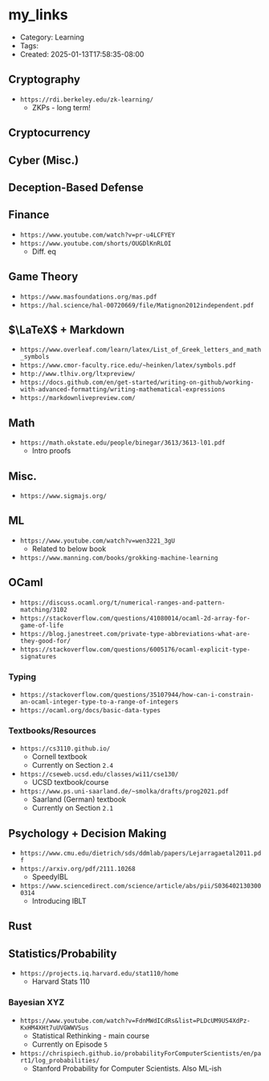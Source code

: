 my_links
========
- Category: Learning
- Tags: 
- Created: 2025-01-13T17:58:35-08:00

## Cryptography
- ``https://rdi.berkeley.edu/zk-learning/``
	- ZKPs - long term!

## Cryptocurrency

## Cyber (Misc.)

## Deception-Based Defense

## Finance
- ``https://www.youtube.com/watch?v=pr-u4LCFYEY``
- ``https://www.youtube.com/shorts/OUGDlKnRLOI``
	- Diff. eq

## Game Theory
- ``https://www.masfoundations.org/mas.pdf``
- ``https://hal.science/hal-00720669/file/Matignon2012independent.pdf``

## $\LaTeX$ + Markdown
- ``https://www.overleaf.com/learn/latex/List_of_Greek_letters_and_math_symbols``
- ``https://www.cmor-faculty.rice.edu/~heinken/latex/symbols.pdf``
- ``http://www.tlhiv.org/ltxpreview/``
- ``https://docs.github.com/en/get-started/writing-on-github/working-with-advanced-formatting/writing-mathematical-expressions``
- ``https://markdownlivepreview.com/``

## Math
- ``https://math.okstate.edu/people/binegar/3613/3613-l01.pdf``
	- Intro proofs
## Misc.
- ``https://www.sigmajs.org/``

## ML
- ``https://www.youtube.com/watch?v=wen3221_3gU``
	- Related to below book
- ``https://www.manning.com/books/grokking-machine-learning``

## OCaml
- ``https://discuss.ocaml.org/t/numerical-ranges-and-pattern-matching/3102``
- ``https://stackoverflow.com/questions/41080014/ocaml-2d-array-for-game-of-life``
- ``https://blog.janestreet.com/private-type-abbreviations-what-are-they-good-for/``
- ``https://stackoverflow.com/questions/6005176/ocaml-explicit-type-signatures``

### Typing

- ``https://stackoverflow.com/questions/35107944/how-can-i-constrain-an-ocaml-integer-type-to-a-range-of-integers``
- ``https://ocaml.org/docs/basic-data-types``

### Textbooks/Resources
- ``https://cs3110.github.io/``
	- Cornell textbook
	- Currently on Section ``2.4``
- ``https://cseweb.ucsd.edu/classes/wi11/cse130/``
	- UCSD textbook/course
- ``https://www.ps.uni-saarland.de/~smolka/drafts/prog2021.pdf``
	- Saarland (German) textbook
	- Currently on Section ``2.1``

## Psychology + Decision Making
- ``https://www.cmu.edu/dietrich/sds/ddmlab/papers/Lejarragaetal2011.pdf`` 
- ``https://arxiv.org/pdf/2111.10268``
	- SpeedyIBL
- ``https://www.sciencedirect.com/science/article/abs/pii/S0364021303000314``
	- Introducing IBLT

## Rust

## Statistics/Probability

- ``https://projects.iq.harvard.edu/stat110/home``
	- Harvard Stats 110

### Bayesian XYZ

- ``https://www.youtube.com/watch?v=FdnMWdICdRs&list=PLDcUM9US4XdPz-KxHM4XHt7uUVGWWVSus``
	- Statistical Rethinking - main course
	- Currently on Episode ``5``
- ``https://chrispiech.github.io/probabilityForComputerScientists/en/part1/log_probabilities/``
	- Stanford Probability for Computer Scientists. Also ML-ish
